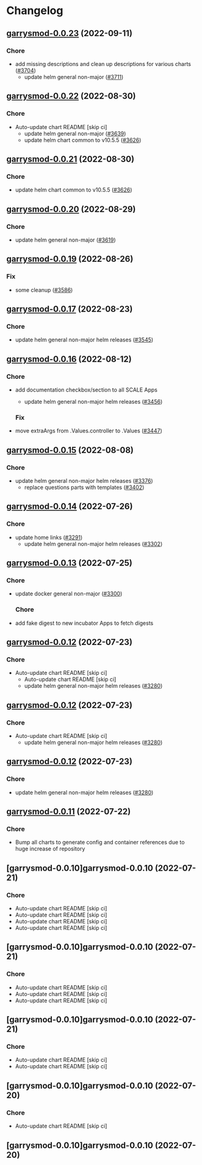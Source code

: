 # Changelog



## [garrysmod-0.0.23](https://github.com/truecharts/charts/compare/garrysmod-0.0.22...garrysmod-0.0.23) (2022-09-11)

### Chore

- add missing descriptions and clean up descriptions for various charts ([#3704](https://github.com/truecharts/charts/issues/3704))
  - update helm general non-major ([#3711](https://github.com/truecharts/charts/issues/3711))




## [garrysmod-0.0.22](https://github.com/truecharts/charts/compare/garrysmod-0.0.20...garrysmod-0.0.22) (2022-08-30)

### Chore

- Auto-update chart README [skip ci]
  - update helm general non-major ([#3639](https://github.com/truecharts/charts/issues/3639))
  - update helm chart common to v10.5.5 ([#3626](https://github.com/truecharts/charts/issues/3626))




## [garrysmod-0.0.21](https://github.com/truecharts/charts/compare/garrysmod-0.0.20...garrysmod-0.0.21) (2022-08-30)

### Chore

- update helm chart common to v10.5.5 ([#3626](https://github.com/truecharts/charts/issues/3626))




## [garrysmod-0.0.20](https://github.com/truecharts/charts/compare/garrysmod-0.0.19...garrysmod-0.0.20) (2022-08-29)

### Chore

- update helm general non-major ([#3619](https://github.com/truecharts/charts/issues/3619))




## [garrysmod-0.0.19](https://github.com/truecharts/charts/compare/garrysmod-0.0.17...garrysmod-0.0.19) (2022-08-26)

### Fix

- some cleanup ([#3586](https://github.com/truecharts/charts/issues/3586))




## [garrysmod-0.0.17](https://github.com/truecharts/charts/compare/garrysmod-0.0.16...garrysmod-0.0.17) (2022-08-23)

### Chore

- update helm general non-major helm releases ([#3545](https://github.com/truecharts/charts/issues/3545))




## [garrysmod-0.0.16](https://github.com/truecharts/charts/compare/garrysmod-0.0.15...garrysmod-0.0.16) (2022-08-12)

### Chore

- add documentation checkbox/section to all SCALE Apps
  - update helm general non-major helm releases ([#3456](https://github.com/truecharts/charts/issues/3456))

  ### Fix

- move extraArgs from .Values.controller to .Values ([#3447](https://github.com/truecharts/charts/issues/3447))




## [garrysmod-0.0.15](https://github.com/truecharts/charts/compare/garrysmod-0.0.14...garrysmod-0.0.15) (2022-08-08)

### Chore

- update helm general non-major helm releases ([#3376](https://github.com/truecharts/charts/issues/3376))
  - replace questions parts with templates ([#3402](https://github.com/truecharts/charts/issues/3402))




## [garrysmod-0.0.14](https://github.com/truecharts/apps/compare/garrysmod-0.0.13...garrysmod-0.0.14) (2022-07-26)

### Chore

- update home links ([#3291](https://github.com/truecharts/apps/issues/3291))
  - update helm general non-major helm releases ([#3302](https://github.com/truecharts/apps/issues/3302))




## [garrysmod-0.0.13](https://github.com/truecharts/apps/compare/garrysmod-0.0.12...garrysmod-0.0.13) (2022-07-25)

### Chore

- update docker general non-major ([#3300](https://github.com/truecharts/apps/issues/3300))

  ### Chore

- add fake digest to new incubator Apps to fetch digests




## [garrysmod-0.0.12](https://github.com/truecharts/apps/compare/garrysmod-0.0.11...garrysmod-0.0.12) (2022-07-23)

### Chore

- Auto-update chart README [skip ci]
  - Auto-update chart README [skip ci]
  - update helm general non-major helm releases ([#3280](https://github.com/truecharts/apps/issues/3280))




## [garrysmod-0.0.12](https://github.com/truecharts/apps/compare/garrysmod-0.0.11...garrysmod-0.0.12) (2022-07-23)

### Chore

- Auto-update chart README [skip ci]
  - update helm general non-major helm releases ([#3280](https://github.com/truecharts/apps/issues/3280))




## [garrysmod-0.0.12](https://github.com/truecharts/apps/compare/garrysmod-0.0.11...garrysmod-0.0.12) (2022-07-23)

### Chore

- update helm general non-major helm releases ([#3280](https://github.com/truecharts/apps/issues/3280))




## [garrysmod-0.0.11](https://github.com/truecharts/apps/compare/garrysmod-0.0.10...garrysmod-0.0.11) (2022-07-22)

### Chore

- Bump all charts to generate config and container references due to huge increase of repository



## [garrysmod-0.0.10]garrysmod-0.0.10 (2022-07-21)

### Chore

- Auto-update chart README [skip ci]
- Auto-update chart README [skip ci]
- Auto-update chart README [skip ci]
- Auto-update chart README [skip ci]



## [garrysmod-0.0.10]garrysmod-0.0.10 (2022-07-21)

### Chore

- Auto-update chart README [skip ci]
- Auto-update chart README [skip ci]
- Auto-update chart README [skip ci]



## [garrysmod-0.0.10]garrysmod-0.0.10 (2022-07-21)

### Chore

- Auto-update chart README [skip ci]
- Auto-update chart README [skip ci]



## [garrysmod-0.0.10]garrysmod-0.0.10 (2022-07-20)

### Chore

- Auto-update chart README [skip ci]



## [garrysmod-0.0.10]garrysmod-0.0.10 (2022-07-20)
